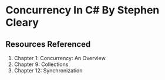# Concurrency In C# By Stephen Cleary

## Resources Referenced
1. Chapter 1: Concurrency: An Overview
2. Chapter 9: Collections
3. Chapter 12: Synchronization